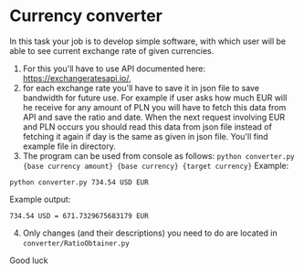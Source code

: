 # Currency converter
In this task your job is to develop simple software, with which user will be able to see current exchange rate of given currencies.

1. For this you'll have to use API documented here: https://exchangeratesapi.io/,
2. for each exchange rate you'll have to save it in json file to save bandwidth for future use. For example if user asks how much EUR will he receive for any amount of PLN you will have to fetch this data from API and save the ratio and date. When the next request involving EUR and PLN occurs you should read this data from json file instead of fetching it again if day is the same as given in json file. You'll find example file in directory. 
3. The program can be used from console as follows:
```python converter.py {base currency amount} {base currency} {target currency}```
Example:
```
python converter.py 734.54 USD EUR  
```
Example output:
```
734.54 USD = 671.7329675683179 EUR
```
4. Only changes (and their descriptions) you need to do are located in `converter/RatioObtainer.py`

Good luck
